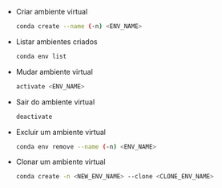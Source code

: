 
- Criar ambiente virtual
    
    ```bash
    conda create --name (-n) <ENV_NAME>
    ```
    
- Listar ambientes criados
    
    ```bash
    conda env list
    ```
    
- Mudar ambiente virtual
    
    ```bash
    activate <ENV_NAME>
    ```
    
- Sair do ambiente virtual
    
    ```bash
    deactivate
    ```
    
- Excluir um ambiente virtual
    
    ```bash
    conda env remove --name (-n) <ENV_NAME>
    ```
    
- Clonar um ambiente virtual
    
    ```bash
    conda create -n <NEW_ENV_NAME> --clone <CLONE_ENV_NAME>
    ```